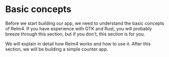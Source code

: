 # Basic concepts

Before we start building our app, we need to understand the basic concepts of Relm4. If you have experience with GTK and Rust, you will probably breeze through this section, but if you don't, this section is for you.

We will explain in detail how Relm4 works and how to use it.
After this section, we will be building a simple counter app.
